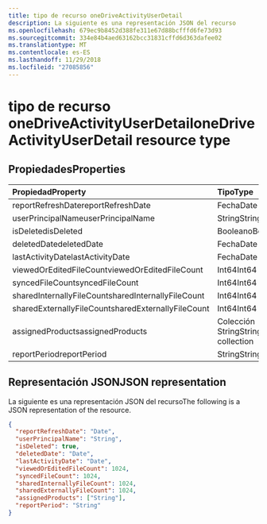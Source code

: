 ```yaml
---
title: tipo de recurso oneDriveActivityUserDetail
description: La siguiente es una representación JSON del recurso
ms.openlocfilehash: 679ec9b8452d388fe311e67d88bcfffd6fe73d93
ms.sourcegitcommit: 334e84b4aed63162bcc31831cffd6d363dafee02
ms.translationtype: MT
ms.contentlocale: es-ES
ms.lasthandoff: 11/29/2018
ms.locfileid: "27085856"
---
```

# <a name="onedriveactivityuserdetail-resource-type"></a><span data-ttu-id="adb15-103">tipo de recurso oneDriveActivityUserDetail</span><span class="sxs-lookup"><span data-stu-id="adb15-103">oneDriveActivityUserDetail resource type</span></span>

## <a name="properties"></a><span data-ttu-id="adb15-104">Propiedades</span><span class="sxs-lookup"><span data-stu-id="adb15-104">Properties</span></span>

| <span data-ttu-id="adb15-105">Propiedad</span><span class="sxs-lookup"><span data-stu-id="adb15-105">Property</span></span>                  | <span data-ttu-id="adb15-106">Tipo</span><span class="sxs-lookup"><span data-stu-id="adb15-106">Type</span></span>              |
| :------------------------ | :---------------- |
| <span data-ttu-id="adb15-107">reportRefreshDate</span><span class="sxs-lookup"><span data-stu-id="adb15-107">reportRefreshDate</span></span>         | <span data-ttu-id="adb15-108">Fecha</span><span class="sxs-lookup"><span data-stu-id="adb15-108">Date</span></span>              |
| <span data-ttu-id="adb15-109">userPrincipalName</span><span class="sxs-lookup"><span data-stu-id="adb15-109">userPrincipalName</span></span>         | <span data-ttu-id="adb15-110">String</span><span class="sxs-lookup"><span data-stu-id="adb15-110">String</span></span>            |
| <span data-ttu-id="adb15-111">isDeleted</span><span class="sxs-lookup"><span data-stu-id="adb15-111">isDeleted</span></span>                 | <span data-ttu-id="adb15-112">Booleano</span><span class="sxs-lookup"><span data-stu-id="adb15-112">Boolean</span></span>           |
| <span data-ttu-id="adb15-113">deletedDate</span><span class="sxs-lookup"><span data-stu-id="adb15-113">deletedDate</span></span>               | <span data-ttu-id="adb15-114">Fecha</span><span class="sxs-lookup"><span data-stu-id="adb15-114">Date</span></span>              |
| <span data-ttu-id="adb15-115">lastActivityDate</span><span class="sxs-lookup"><span data-stu-id="adb15-115">lastActivityDate</span></span>          | <span data-ttu-id="adb15-116">Fecha</span><span class="sxs-lookup"><span data-stu-id="adb15-116">Date</span></span>              |
| <span data-ttu-id="adb15-117">viewedOrEditedFileCount</span><span class="sxs-lookup"><span data-stu-id="adb15-117">viewedOrEditedFileCount</span></span>   | <span data-ttu-id="adb15-118">Int64</span><span class="sxs-lookup"><span data-stu-id="adb15-118">Int64</span></span>             |
| <span data-ttu-id="adb15-119">syncedFileCount</span><span class="sxs-lookup"><span data-stu-id="adb15-119">syncedFileCount</span></span>           | <span data-ttu-id="adb15-120">Int64</span><span class="sxs-lookup"><span data-stu-id="adb15-120">Int64</span></span>             |
| <span data-ttu-id="adb15-121">sharedInternallyFileCount</span><span class="sxs-lookup"><span data-stu-id="adb15-121">sharedInternallyFileCount</span></span> | <span data-ttu-id="adb15-122">Int64</span><span class="sxs-lookup"><span data-stu-id="adb15-122">Int64</span></span>             |
| <span data-ttu-id="adb15-123">sharedExternallyFileCount</span><span class="sxs-lookup"><span data-stu-id="adb15-123">sharedExternallyFileCount</span></span> | <span data-ttu-id="adb15-124">Int64</span><span class="sxs-lookup"><span data-stu-id="adb15-124">Int64</span></span>             |
| <span data-ttu-id="adb15-125">assignedProducts</span><span class="sxs-lookup"><span data-stu-id="adb15-125">assignedProducts</span></span>          | <span data-ttu-id="adb15-126">Colección String</span><span class="sxs-lookup"><span data-stu-id="adb15-126">String collection</span></span> |
| <span data-ttu-id="adb15-127">reportPeriod</span><span class="sxs-lookup"><span data-stu-id="adb15-127">reportPeriod</span></span>              | <span data-ttu-id="adb15-128">String</span><span class="sxs-lookup"><span data-stu-id="adb15-128">String</span></span>            |

## <a name="json-representation"></a><span data-ttu-id="adb15-129">Representación JSON</span><span class="sxs-lookup"><span data-stu-id="adb15-129">JSON representation</span></span>

<span data-ttu-id="adb15-130">La siguiente es una representación JSON del recurso</span><span class="sxs-lookup"><span data-stu-id="adb15-130">The following is a JSON representation of the resource.</span></span>

<!-- {
  "blockType": "resource",
  "@odata.type": "microsoft.graph.oneDriveActivityUserDetail"
} -->

```json
{
  "reportRefreshDate": "Date", 
  "userPrincipalName": "String", 
  "isDeleted": true, 
  "deletedDate": "Date", 
  "lastActivityDate": "Date", 
  "viewedOrEditedFileCount": 1024, 
  "syncedFileCount": 1024, 
  "sharedInternallyFileCount": 1024, 
  "sharedExternallyFileCount": 1024, 
  "assignedProducts": ["String"], 
  "reportPeriod": "String"
}
```
